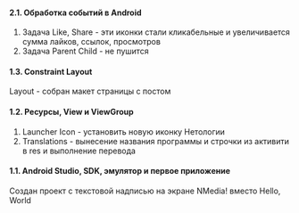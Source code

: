 #### 2.1. Обработка событий в Android
1. Задача Like, Share - эти иконки стали кликабельные и увеличивается сумма лайков, ссылок, просмотров
1. Задача Parent Child - не пушится

#### 1.3. Constraint Layout
Layout - собран макет страницы с постом

#### 1.2. Ресурсы, View и ViewGroup
1. Launcher Icon - установить новую иконку Нетологии
1. Translations - вынесение названия программы и строчки из активити в res и выполнение перевода

#### 1.1. Android Studio, SDK, эмулятор и первое приложение
Создан проект  с текстовой надписью на экране NMedia! вместо Hello, World